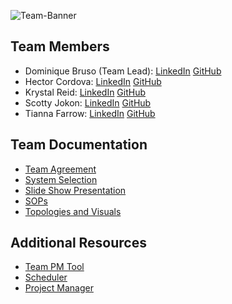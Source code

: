 ![Team-Banner](https://i.pinimg.com/736x/a1/be/eb/a1beeb2b96f9c9566a6d3b85fcab1b4b.jpg)

## Team Members
- Dominique Bruso (Team Lead): [LinkedIn](https://www.linkedin.com/in/dominique-bruso-7005b827a/) [GitHub](https://github.com/nbruso) 
- Hector Cordova: [LinkedIn](https://www.linkedin.com/in/hector-a-cordova/) [GitHub](https://github.com/Hector2024)
- Krystal Reid: [LinkedIn](https://www.linkedin.com/in/krystalbsreid/) [GitHub](https://github.com/thechaoskrys) 
- Scotty Jokon: [LinkedIn](https://www.linkedin.com/in/scottyjokon/) [GitHub](https://github.com/SteezyLoh)
- Tianna Farrow: [LinkedIn](www.linkedin.com/in/tianna-farrow) [GitHub](https://github.com/raqueltianna)


## Team Documentation
- [Team Agreement](teamagreement.md)
- [System Selection](systemselction.md)
- [Slide Show Presentation](https://github.com/cyberguardianit/Presentation-Materials)
- [SOPs](https://github.com/cyberguardianit/SOPs)
- [Topologies and Visuals](https://github.com/cyberguardianit/Topologies-and-Visuals)

## Additional Resources
- [Team PM Tool](https://app.slack.com/huddle/T039KG69K/C064H6LG0G6)
- [Scheduler](https://calendar.google.com/calendar/u/0/r?cid=57c89e02aceed7d592312026d462e6565d0166ba8ac4cb3014191f6cc9e8ebff@group.calendar.google.com&pli=1)
- [Project Manager](https://github.com/users/raqueltianna/projects/1)
